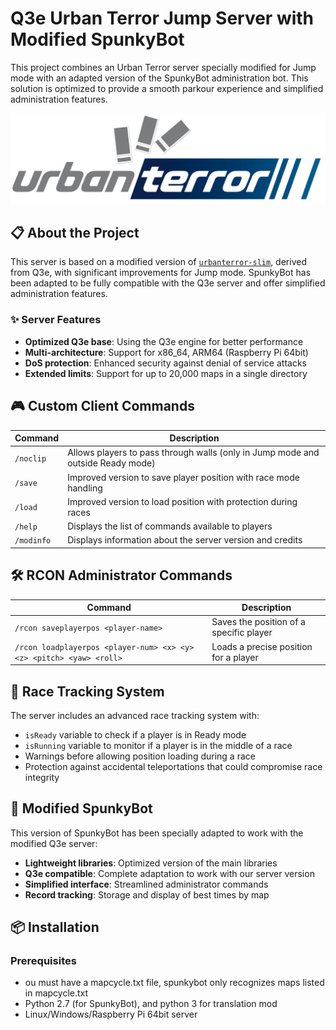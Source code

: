 # Q3e Urban Terror Jump Server with Modified SpunkyBot

This project combines an Urban Terror server specially modified for Jump mode with an adapted version of the SpunkyBot administration bot. This solution is optimized to provide a smooth parkour experience and simplified administration features.

![Urban Terror Jump](pngegg.png)

## 📋 About the Project

This server is based on a modified version of [`urbanterror-slim`](urbanterror-slim-sysmyks), derived from Q3e, with significant improvements for Jump mode. SpunkyBot has been adapted to be fully compatible with the Q3e server and offer simplified administration features.

### ✨ Server Features

- **Optimized Q3e base**: Using the Q3e engine for better performance
- **Multi-architecture**: Support for x86_64, ARM64 (Raspberry Pi 64bit)
- **DoS protection**: Enhanced security against denial of service attacks
- **Extended limits**: Support for up to 20,000 maps in a single directory

## 🎮 Custom Client Commands

| Command | Description |
|----------|-------------|
| `/noclip` | Allows players to pass through walls (only in Jump mode and outside Ready mode) |
| `/save` | Improved version to save player position with race mode handling |
| `/load` | Improved version to load position with protection during races |
| `/help` | Displays the list of commands available to players |
| `/modinfo` | Displays information about the server version and credits |

## 🛠️ RCON Administrator Commands

| Command | Description |
|----------|-------------|
| `/rcon saveplayerpos <player-name>` | Saves the position of a specific player |
| `/rcon loadplayerpos <player-num> <x> <y> <z> <pitch> <yaw> <roll>` | Loads a precise position for a player |

## 🏃 Race Tracking System

The server includes an advanced race tracking system with:
- `isReady` variable to check if a player is in Ready mode
- `isRunning` variable to monitor if a player is in the middle of a race
- Warnings before allowing position loading during a race
- Protection against accidental teleportations that could compromise race integrity

## 🤖 Modified SpunkyBot

This version of SpunkyBot has been specially adapted to work with the modified Q3e server:

- **Lightweight libraries**: Optimized version of the main libraries
- **Q3e compatible**: Complete adaptation to work with our server version
- **Simplified interface**: Streamlined administrator commands
- **Record tracking**: Storage and display of best times by map

## 📦 Installation

### Prerequisites

- ou must have a mapcycle.txt file, spunkybot only recognizes maps listed in mapcycle.txt
- Python 2.7 (for SpunkyBot), and python 3 for translation mod
- Linux/Windows/Raspberry Pi 64bit server

